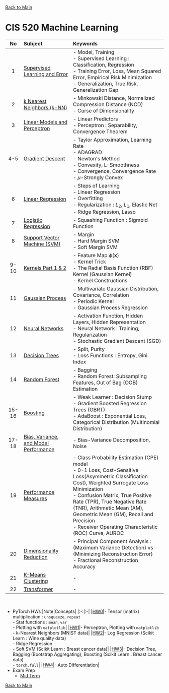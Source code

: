 [Back to Main](../../README.md)

# CIS 520 Machine Learning

|No|Subject|Keywords|
|:-:|:-|:-|
| 1|[Supervised Learning and Error](notes/01.md)|- Model, Training <br> - Supervised Learning : Classification, Regression <br> - Training Error, Loss, Mean Squared Error, Empirical Risk Minimization <br> - Generalization, True Risk, Generalization Gap|
| 2|[k Nearest Neighbors (k-NN)](notes/02.md)|- Minkowski Distance, Normalized Compression Distance (NCD) <br> - Curse of Dimensionality|
| 3|[Linear Models and Perceptron](notes/03.md)|- Linear Predictors <br> - Perceptron : Separability, Convergence Theorem|
| 4-5|[Gradient Descent](notes/04.md)|- Taylor Approximation, Learning Rate <br> - ADAGRAD <br> - Newton's Method <br> - Convexity, L-Smoothness <br> - Convergence, Convergence Rate <br> - $`\mu`$-Strongly Convex|
| 6|[Linear Regression](notes/06.md)|- Steps of Learning <br> - Linear Regression <br> - Overfitting <br> - Regularization : $`L_2`$, $`L_1`$, Elastic Net <br> - Ridge Regression, Lasso|
| 7|[Logistic Regression](notes/07.md)|- Squashing Function : Sigmoid Function|
| 8|[Support Vector Machine (SVM)](notes/08.md)|- Margin <br> - Hard Margin SVM <br> - Soft Margin SVM|
|9-10|[Kernels Part 1 & 2](notes/09.md)|- Feature Map $`\phi(\mathbf{x})`$ <br> - Kernel Trick <br> - The Radial Basis Function (RBF) Kernel (Gaussian Kernel) <br> - Kernel Constructions|
|11|[Gaussian Process](notes/11.md)|- Multivariate Gaussian Distribution, Covariance, Correlation <br> - Periodic Kernel <br> - Gaussian Process Regression|
|12|[Neural Networks](notes/12.md)|- Activation Function, Hidden Layers, Hidden Representation <br> - Neural Network : Training, Regularization <br> - Stochastic Gradient Descent (SGD)|
|13|[Decision Trees](notes/13.md)|- Split, Purity <br> - Loss Functions : Entropy, Gini Index|
|14|[Random Forest](notes/14.md)|- Bagging <br> - Random Forest: Subsampling Features, Out of Bag (OOB) Estimation|
|15-16|[Boosting](notes/15.md)|- Weak Learner : Decision Stump <br> - Gradient Boosted Regression Trees (GBRT) <br> - AdaBoost : Exponential Loss, Categorical Distribution (Multinomial Distribution)|
|17-18|[Bias, Variance, and Model Performance](notes/17.md)|- Bias-Variance Decomposition, Noise|
|19|[Performance Measures](notes/19.md)|- Class Probability Estimation (CPE) model <br> - 0-1 Loss, Cost-Sensitive Loss(Asymmetric Classification Cost), Weighted Surrogate Loss Minimization <br> - Confusion Matrix, True Positive Rate (TPR), True Negative Rate (TNR), Arithmetic Mean (AM), Geometric Mean (GM), Recall and Precision<br> - Receiver Operating Characteristic (ROC) Curve, AUROC|
|20|[Dimensionality Reduction](notes/20.md)|- Principal Component Analysis : (Maximum Variance Detection) vs (Minimizing Reconstruction Error) <br>- Fractional Reconstruction Accuracy|
|21|[K-Means Clustering](notes/21.md)|- |
|22|[Transformer](notes/22.md)|- |




<br>

- PyTorch HWs
  |Note|Concepts|
  |:-:|:-|
  |[HW0](hw/00/CIS5200%20HW0%20Revisited.ipynb)|- Tensor (matrix) multiplication : `unsqueeze`, `repeat` <br> - Stat functions : `mean`, `var` <br> - Plotting with `matplotlib`|
  |[HW1](hw/01/CIS5200%20HW1%20Revisited.ipynb)|- Perceptron, Plotting with `matplotlib` <br> - k-Nearest Neighbors (MNIST data)|
  |[HW2](hw/02/CIS5200_HW2Revisited.ipynb)|- Log Regression (Scikit Learn : Wine quality data) <br> - Ridge Regression <br> - Soft SVM (Scikit Learn : Breast cancer data)|
  |[HW3](hw/03/CIS5200_HW3_Revisited.ipynb)|- Decision Tree, Bagging (Bootstrap Aggregating), Boosting (Scikit Learn : Breast cancer data) <br> - `torch.full`|
  |[HW4](hw/04/CIS5200_HW4_Revisited.ipynb)|- Auto Differentiation|
- Exam Prep
  - [Mid Term](exam_prep/mid_term.md)



[Back to Main](../../README.md)